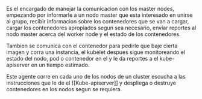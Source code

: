 Es el encargado de manejar la comunicacion con los master nodes, empezando por informarle a un nodo master que esta interesado en unirse al grupo, recibir informacion sobre los contenedores que se van a cargar, cargar los contenedores apropiados segun sea necesario, enviar reportes al nodo master acerca del worker node y el estado de los contenedores.

Tambien se comunica con el contenedor para pedirle que baje cierta imagen y corra una instancia, el kubelet despues sigue monitoreando el estado del nodo, pod o contenedor en el y le da reportes a el kube-apiserver en un tiempo estimado.

Este agente corre en cada uno de los nodos de un cluster escucha a las instrucciones que le de el [[Kube-apiserver]] y despliega o destruye contenedores en los nodos segun se requiera.
